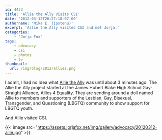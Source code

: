 ```yaml
---
id: 4423
title: 'Allie the Ally Visits CSI'
date: '2012-03-12T20:27:18-07:00'
authorname: 'Mika E. (Ipstenu)'
excerpt: 'Allie the Ally visited CSI and met Jorja.'
categories:
    - 'Jorja Fox'
tags:
    - advocacy
    - csi
    - photos
    - tv
thumbnail:
  url: /img/blog/2012/allies.png
---
```


I admit, I had no idea what [Allie the Ally](https://allietheally.tumblr.com/) was until about 3 minutes ago. The Allie the Ally project started at the James Hubert Blake High School Gay-Straight Alliance, Allies 4 Equality. They are sending around a doll named Allie to members and supporters of the Lesbian, Gay, Bisexual, Transgender, and Questioning (LBGTQ) community to show support for LBGTQ youth.

And Allie visited CSI.

{{< image src="https://assets.jorjafox.net/img/gallery/advocacy/20120312-allie.jpg" >}}
